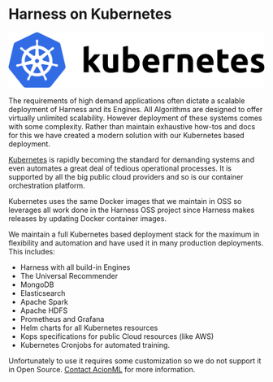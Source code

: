 # Harness on Kubernetes

<a href="https://kubernetes.io/" target="_blank">![](images/kube-logo.png)</a>

The requirements of high demand applications often dictate a scalable deployment of Harness and its Engines. All Algorithms are designed to offer virtually unlimited scalability. However deployment of these systems comes with some complexity. Rather than maintain exhaustive how-tos and docs for this we have created a modern solution with our Kubernetes based deployment.

<a href="https://kubernetes.io/" target="_blank">Kubernetes</a> is rapidly becoming the standard for demanding systems and even automates a great deal of tedious operational processes. It is supported by all the big public cloud providers and so is our container orchestration platform. 

Kubernetes uses the same Docker images that we maintain in OSS so leverages all work done in the Harness OSS project since Harness makes releases by updating Docker container images.

We maintain a full Kubernetes based deployment stack for the maximum in flexibility and automation and have used it in many production deployments. This includes:

 - Harness with all build-in Engines
 - The Universal Recommender
 - MongoDB
 - Elasticsearch
 - Apache Spark
 - Apache HDFS
 - Prometheus and Grafana
 - Helm charts for all Kubernetes resources
 - Kops specifications for public Cloud resources (like AWS)
 - Kubernetes Cronjobs for automated training.

Unfortunately to use it requires some customization so we do not support it in Open Source. [Contact AcionML](/#contact) for more information.